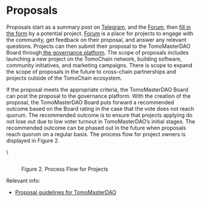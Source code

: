 # Proposals

Proposals start as a summary post on [Telegram](https://t.me/tomomasterdao\_chat.), and the [Forum](https://forum.tomochain.com/c/tomomasterdao/35.), then [fill in the form](https://docs.google.com/forms/d/e/1FAIpQLSfmBiSL4qJmLCbnAxWXSx8uNPtTP85N5fpSgozmgVwIxJ8PPg/viewform) by a potential project. [Forum](https://forum.tomochain.com/) is a place for projects to engage with the community, get feedback on their proposal, and answer any relevant questions. Projects can then submit their proposal to the TomoMasterDAO Board through[ the governance platform](https://masterdao.tomochain.com/create-project). The scope of proposals includes launching a new project on the TomoChain network, building software, community initiatives, and marketing campaigns. There is scope to expand the scope of proposals in the future to cross-chain partnerships and projects outside of the TomoChain ecosystem.

If the proposal meets the appropriate criteria, the TomoMasterDAO Board can post the proposal to the governance platform. With the creation of the proposal, the TomoMasterDAO Board puts forward a recommended outcome based on the Board rating in the case that the vote does not reach quorum. The recommended outcome is to ensure that projects applying do not lose out due to low voter turnout in TomoMasterDAO’s initial stages. The recommended outcome can be phased out in the future when proposals reach quorum on a regular basis. The process flow for project owners is displayed in Figure 2.

\\

<figure><img src="https://lh4.googleusercontent.com/tCyq6sSDujPgV_kRvEbrO_j4x-x0XGrImH4agiIYeGXFgejlcfYwOCe2UwQOZ-T1Gq5oMveqn1OiRAEUfn_TbM9FScgo2CfyKQY625OYALf_zJBy0cpJrfd42eZtvuyhJs0Q6GVHq7P7QsRO49KjEw" alt=""><figcaption><p>Figure 2. Process Flow for Projects</p></figcaption></figure>

Relevant info:

* [Proposal guidelines for TomoMasterDAO](../proposal-guidelines-for-tomomasterdao.md)
